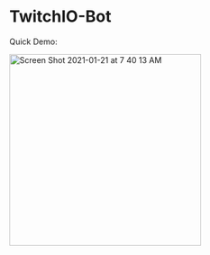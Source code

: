 # TwitchIO-Bot

Quick Demo: 

<img width="340" alt="Screen Shot 2021-01-21 at 7 40 13 AM" src="https://user-images.githubusercontent.com/52982585/105741045-7b1b7300-5eff-11eb-9c95-dadfec656803.png">

